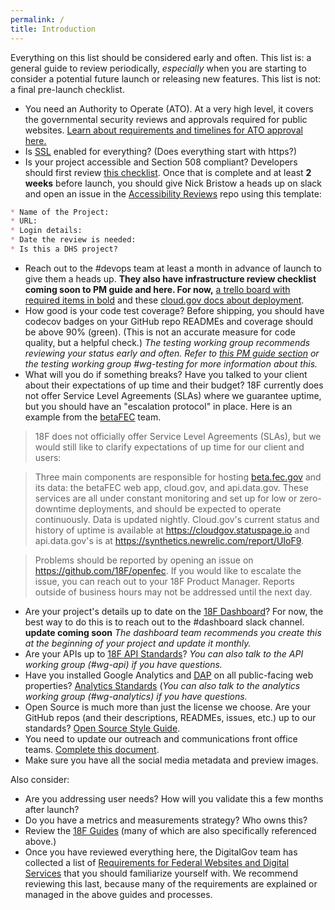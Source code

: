 ```yaml
---
permalink: /
title: Introduction
---
```


Everything on this list should be considered early and often. This list is: a general guide to review periodically, _especially_ when you are starting to consider a potential future launch or releasing new features. This list is not: a final pre-launch checklist.

* You need an Authority to Operate (ATO). At a very high level, it covers the governmental security reviews and approvals required for public websites. [Learn about requirements and timelines for ATO approval here.](https://pages.18f.gov/before-you-ship/ato/)
* Is [SSL](https://github.com/18f/https) enabled for everything? (Does everything start with https?)
* Is your project accessible and Section 508 compliant? Developers should first review [this checklist](https://pages.18f.gov/accessibility/checklist/). Once that is complete and at least **2 weeks** before launch, you should give Nick Bristow a heads up on slack and open an issue in the [Accessibility Reviews](https://github.com/18F/Accessibility_Reviews) repo using this template:
```markdown
* Name of the Project: 
* URL:
* Login details: 
* Date the review is needed: 
* Is this a DHS project?
```
* Reach out to the #devops team at least a month in advance of launch to give them a heads up. **They also have infrastructure review checklist coming soon to PM guide and here. For now,** [a trello board with required items in bold](https://trello.com/c/8o8LQrbI/273-checklist-of-prodops-best-practices-for-app-teams-with-cloud-gov-specifics) and these [cloud.gov docs about deployment](https://docs.cloud.gov/apps/deployment/).
* How good is your code test coverage? Before shipping, you should have codecov badges on your GitHub repo READMEs and coverage should be above 90% (green). (This is not an accurate measure for code quality, but a helpful check.) _The testing working group recommends reviewing your status early and often. Refer to [this PM guide section]() or the testing working group #wg-testing for more information about this._
* What will you do if something breaks? Have you talked to your client about their expectations of up time and their budget? 18F currently does not offer Service Level Agreements (SLAs) where we guarantee uptime, but you should have an "escalation protocol" in place. Here is an example from the [betaFEC](https://beta.fec.gov) team.

> 18F does not officially offer Service Level Agreements (SLAs), but we would still like to clarify expectations of up time for our client and users:

> Three main components are responsible for hosting [beta.fec.gov](https://beta.fec.gov) and its data: the betaFEC web app, cloud.gov, and api.data.gov. These services are all under constant monitoring and set up for low or zero-downtime deployments, and should be expected to operate continuously. Data is updated nightly. Cloud.gov's current status and history of uptime is available at https://cloudgov.statuspage.io and api.data.gov's is at https://synthetics.newrelic.com/report/UIoF9.

> Problems should be reported by opening an issue on https://github.com/18F/openfec. If you would like to escalate the issue, you can reach out to your 18F Product Manager. Reports outside of business hours may not be addressed until the next day.

* Are your project's details up to date on the [18F Dashboard](https://18f.gsa.gov/dashboard)? For now, the best way to do this is to reach out to the #dashboard slack channel. **update coming soon** _The dashboard team recommends you create this at the beginning of your project and update it monthly._
* Are your APIs up to [18F API Standards](https://github.com/18f/api-standards)? _You can also talk to the API working group (#wg-api) if you have questions._
* Have you installed Google Analytics and [DAP](https://www.digitalgov.gov/services/dap/) on all public-facing web properties? [Analytics Standards](https://github.com/18F/analytics-standards) (_You can also talk to the analytics working group (#wg-analytics) if you have questions._
* Open Source is much more than just the license we choose. Are your GitHub repos (and their descriptions, READMEs, issues, etc.) up to our standards? [Open Source Style Guide](https://pages.18f.gov/open-source-guide/index.html).
* You need to update our outreach and communications front office teams. [Complete this document](https://docs.google.com/document/d/1xc7H6m7lfesCN-phJGvGSDPmtoinB5sM9KAA8deMNTQ/edit).
* Make sure you have all the social media metadata and preview images.

Also consider:
* Are you addressing user needs?  How will you validate this a few months after launch?
* Do you have a metrics and measurements strategy? Who owns this?
* Review the [18F Guides](https://guides.18f.gov) (many of which are also specifically referenced above.)
* Once you have reviewed everything here, the DigitalGov team has collected a list of [Requirements for Federal Websites and Digital Services](http://www.digitalgov.gov/resources/checklist-of-requirements-for-federal-digital-services/) that you should familiarize yourself with. We recommend reviewing this last, because many of the requirements are explained or managed in the above guides and processes.
